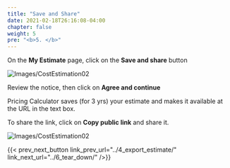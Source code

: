 ```yaml
---
title: "Save and Share"
date: 2021-02-18T26:16:08-04:00
chapter: false
weight: 5
pre: "<b>5. </b>"
---
```


On the **My Estimate** page, click on the **Save and share** button

![Images/CostEstimation02](/Cost/100_Cost_Estimation/Images/CostEstimation29.png)

Review the notice, then click on  **Agree and continue** 

Pricing Calculator saves (for 3 yrs) your estimate and makes it available at the URL in the text box. 

To share the link, click on **Copy public link** and share it. 

![Images/CostEstimation02](/Cost/100_Cost_Estimation/Images/CostEstimation30.png)

{{< prev_next_button link_prev_url="../4_export_estimate/" link_next_url="../6_tear_down/" />}}

